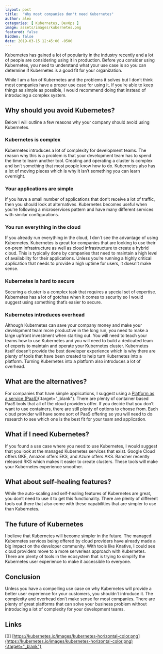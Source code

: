 ```yaml
---
layout: post
title:  "Why most companies don't need Kubernetes"
author: alex
categories: [ Kubernetes, DevOps ]
image: assets/images/kubernetes.png
featured: false
hidden: false
date: 2019-03-15 12:45:00 -0500
---
```


Kubernetes has gained a lot of popularity in the industry recently and a lot of people are considering using it in production. Before you consider using Kubernetes, you need to understand what your use case is so you can determine if Kubernetes is a good fit for your organization.

While I am a fan of Kubernetes and the problems it solves but I don’t think most companies have a proper use case for using it. If you’re able to keep things as simple as possible, I would recommend doing that instead of introducing a complex system.

## Why should you avoid Kubernetes?

Below I will outline a few reasons why your company should avoid using Kubernetes.

### Kubernetes is complex

Kubernetes introduces a lot of complexity for development teams. The reason why this is a problem is that your development team has to spend the time to learn another tool. Creating and operating a cluster is complex and isn’t something that most people know how to do. Kubernetes also has a lot of moving pieces which is why it isn’t something you can learn overnight.

### Your applications are simple

If you have a small number of applications that don’t receive a lot of traffic, then you should look at alternatives. Kubernetes becomes useful when you're following a microservices pattern and have many different services with similar configurations.

### You run everything in the cloud

If you already run everything in the cloud, I don’t see the advantage of using Kubernetes. Kubernetes is great for companies that are looking to use their on-prem infrastructure as well as cloud infrastructure to create a hybrid cloud. This is typically done by companies that need to maintain a high level of availability for their applications. Unless you’re running a highly critical application that needs to provide a high uptime for users, it doesn’t make sense.

### Kubernetes is hard to secure

Securing a cluster is a complex task that requires a special set of expertise. Kubernetes has a lot of gotchas when it comes to security so I would suggest using something that’s easier to secure.

### Kubernetes introduces overhead

Although Kubernetes can save your company money and make your development team more productive in the long run, you need to make a large upfront investment when starting out. You will need to teach your teams how to use Kubernetes and you will need to build a dedicated team of experts to maintain and operate your Kubernetes cluster. Kubernetes itself doesn’t provide the best developer experience which is why there are plenty of tools that have been created to help turn Kubernetes into a platform. Turning Kubernetes into a platform also introduces a lot of overhead.

## What are the alternatives?

For companies that have simple applications, I suggest using a [Platform as a service (PaaS)](https://scalarsoftware.com/blog/should-a-startup-use-paas/){:target="_blank"}. There are plenty of container based PaaS tools that all of the cloud providers offer. If you decide that you don’t want to use containers, there are still plenty of options to choose from. Each cloud provider will have some sort of PaaS offering so you will need to do research to see which one is the best fit for your team and application.

## What if I need Kubernetes?

If you found a use case where you need to use Kubernetes, I would suggest that you look at the managed Kubernetes services that exist. Google Cloud offers GKE, Amazon offers EKS, and Azure offers AKS. Rancher recently released RKS which makes it easier to create clusters. These tools will make your Kubernetes experience smoother.

## What about self-healing features?

While the auto-scaling and self-healing features of Kubernetes are great, you don’t need to use it to get this functionality. There are plenty of different tools out there that also come with these capabilities that are simpler to use than Kubernetes.

## The future of Kubernetes

I believe that Kubernetes will become simpler in the future. The managed Kubernetes services being offered by cloud providers have already made a big impact on the developer community. With tools like Knative, I could see cloud providers move to a more serverless approach with Kubernetes. There are plenty of tools in the ecosystem that is trying to simplify the Kubernetes user experience to make it accessible to everyone.

## Conclusion

Unless you have a compelling use case on why Kubernetes will provide a better user experience for your customers, you shouldn’t introduce it. The complexity and overhead don’t make sense for most companies. There are plenty of great platforms that can solve your business problem without introducing a lot of complexity for your development teams.

## Links

[0] [https://kubernetes.io/images/kubernetes-horizontal-color.png](https://kubernetes.io/images/kubernetes-horizontal-color.png){:target="_blank"}
